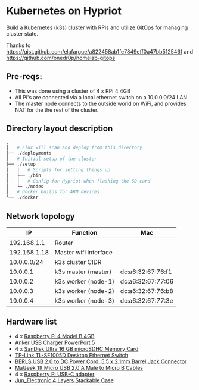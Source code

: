 # Kubernetes on Hypriot

Build a [Kubernetes](https://kubernetes.io/) ([k3s](https://github.com/rancher/k3s)) cluster with RPis and utilize [GitOps](https://www.weave.works/technologies/gitops/) for managing cluster state.

Thanks to https://gist.github.com/elafargue/a822458ab1fe7849eff0a47bb512546f and https://github.com/onedr0p/homelab-gitops

## Pre-reqs:

* This was done using a cluster of 4 x RPi 4 4GB
* All Pi's are connected via a local ethernet switch on a 10.0.0.0/24 LAN
* The master node connects to the outside world on WiFi, and provides NAT for the the rest of the cluster.

## Directory layout description

```bash
.
│   # Flux will scan and deploy from this directory
├── ./deployments
│   # Initial setup of the cluster
├── ./setup
│   │   # Scripts for setting things up
│   ├── ./bin
│   │   # Config for Hypriot when flashing the SD card
│   └─ ./nodes
│   # Docker builds for ARM devices
└── ./docker
```

## Network topology

| IP           | Function              | Mac               |
| ------------ | --------------------- | ----------------- |
| 192.168.1.1  | Router                |                   |
| 192.168.1.18 | Master wifi interface |                   |
| 10.0.0.0/24  | k3s cluster CIDR      |                   |
| 10.0.0.1     | k3s master (master)   | dc:a6:32:67:76:f1 |
| 10.0.0.2     | k3s worker (node-1)   | dc:a6:32:67:77:06 |
| 10.0.0.3     | k3s worker (node-2)   | dc:a6:32:67:76:b8 |
| 10.0.0.4     | k3s worker (node-3)   | dc:a6:32:67:77:3e |

## Hardware list

* 4 x [Raspberry Pi 4 Model B 4GB](https://thepihut.com/products/raspberry-pi-4-model-b?variant=20064052740158)
* [Anker USB Charger PowerPort 5 ](https://www.amazon.co.uk/gp/product/B00VTI8K9K)
* 4 x [SanDisk Ultra 16 GB microSDHC Memory Card](https://www.amazon.co.uk/gp/product/B073K14CVB)
* [TP-Link TL-SF1005D Desktop Ethernet Switch](https://www.amazon.co.uk/gp/product/B0766D8HZ3)
* [BERLS USB 2.0 to DC Power Cord: 5.5 x 2.1mm Barrel Jack Connector](https://www.amazon.co.uk/gp/product/B07GRMJZ3M)
* [MaGeek 1ft Micro USB 2.0 A Male to Micro B Cables](https://www.amazon.co.uk/gp/product/B00WMAQKS2)
* 4 x [Raspberry Pi USB-C adapter](https://thepihut.com/products/usb-b-to-usb-c-adapter?variant=20064105988158)
* [Jun_Electronic 4 Layers Stackable Case](https://www.amazon.co.uk/dp/product/B07BGWNWWR)
